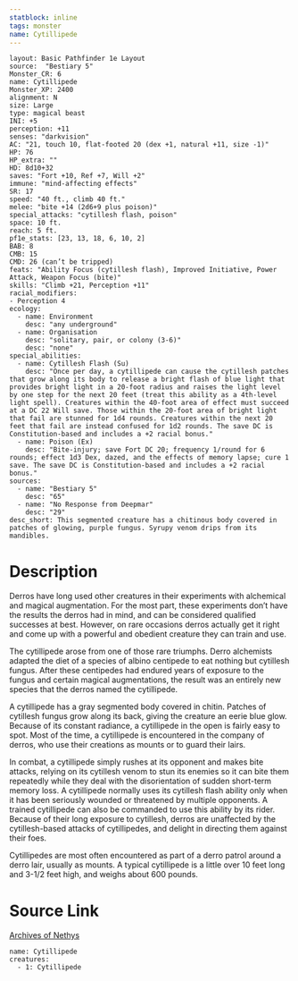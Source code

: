 ```yaml
---
statblock: inline
tags: monster
name: Cytillipede
---
```

```statblock
layout: Basic Pathfinder 1e Layout
source:  "Bestiary 5"
Monster_CR: 6
name: Cytillipede
Monster_XP: 2400
alignment: N
size: Large
type: magical beast
INI: +5
perception: +11
senses: "darkvision"
AC: "21, touch 10, flat-footed 20 (dex +1, natural +11, size -1)"
HP: 76
HP_extra: ""
HD: 8d10+32
saves: "Fort +10, Ref +7, Will +2"
immune: "mind-affecting effects"
SR: 17
speed: "40 ft., climb 40 ft."
melee: "bite +14 (2d6+9 plus poison)"
special_attacks: "cytillesh flash, poison"
space: 10 ft.
reach: 5 ft.
pf1e_stats: [23, 13, 18, 6, 10, 2]
BAB: 8
CMB: 15
CMD: 26 (can’t be tripped)
feats: "Ability Focus (cytillesh flash), Improved Initiative, Power Attack, Weapon Focus (bite)"
skills: "Climb +21, Perception +11"
racial_modifiers:
- Perception 4
ecology:
  - name: Environment
    desc: "any underground"
  - name: Organisation
    desc: "solitary, pair, or colony (3-6)"
    desc: "none"
special_abilities:
  - name: Cytillesh Flash (Su)
    desc: "Once per day, a cytillipede can cause the cytillesh patches that grow along its body to release a bright flash of blue light that provides bright light in a 20-foot radius and raises the light level by one step for the next 20 feet (treat this ability as a 4th-level light spell). Creatures within the 40-foot area of effect must succeed at a DC 22 Will save. Those within the 20-foot area of bright light that fail are stunned for 1d4 rounds. Creatures within the next 20 feet that fail are instead confused for 1d2 rounds. The save DC is Constitution-based and includes a +2 racial bonus."
  - name: Poison (Ex)
    desc: "Bite-injury; save Fort DC 20; frequency 1/round for 6 rounds; effect 1d3 Dex, dazed, and the effects of memory lapse; cure 1 save. The save DC is Constitution-based and includes a +2 racial bonus."
sources:
  - name: "Bestiary 5"
    desc: "65"
  - name: "No Response from Deepmar"
    desc: "29"
desc_short: This segmented creature has a chitinous body covered in patches of glowing, purple fungus. Syrupy venom drips from its mandibles.
```
# Description
Derros have long used other creatures in their experiments with alchemical and magical augmentation. For the most part, these experiments don’t have the results the derros had in mind, and can be considered qualified successes at best. However, on rare occasions derros actually get it right and come up with a powerful and obedient creature they can train and use.

The cytillipede arose from one of those rare triumphs. Derro alchemists adapted the diet of a species of albino centipede to eat nothing but cytillesh fungus. After these centipedes had endured years of exposure to the fungus and certain magical augmentations, the result was an entirely new species that the derros named the cytillipede.

A cytillipede has a gray segmented body covered in chitin. Patches of cytillesh fungus grow along its back, giving the creature an eerie blue glow. Because of its constant radiance, a cytillipede in the open is fairly easy to spot. Most of the time, a cytillipede is encountered in the company of derros, who use their creations as mounts or to guard their lairs.

In combat, a cytillipede simply rushes at its opponent and makes bite attacks, relying on its cytillesh venom to stun its enemies so it can bite them repeatedly while they deal with the disorientation of sudden short-term memory loss. A cytillipede normally uses its cytillesh flash ability only when it has been seriously wounded or threatened by multiple opponents. A trained cytillipede can also be commanded to use this ability by its rider. Because of their long exposure to cytillesh, derros are unaffected by the cytillesh-based attacks of cytillipedes, and delight in directing them against their foes.

Cytillipedes are most often encountered as part of a derro patrol around a derro lair, usually as mounts. A typical cytillipede is a little over 10 feet long and 3-1/2 feet high, and weighs about 600 pounds.
# Source Link
[Archives of Nethys](https://aonprd.com/MonsterDisplay.aspx?ItemName=Cytillipede)
```encounter-table
name: Cytillipede
creatures:
  - 1: Cytillipede
```
